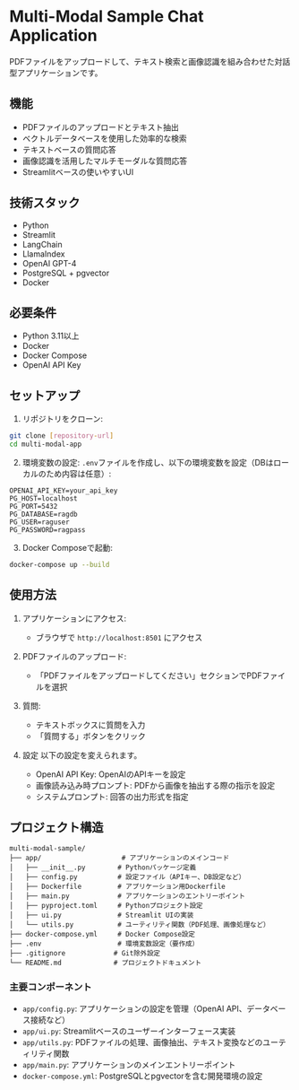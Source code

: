 # Multi-Modal Sample Chat Application

PDFファイルをアップロードして、テキスト検索と画像認識を組み合わせた対話型アプリケーションです。

## 機能

- PDFファイルのアップロードとテキスト抽出
- ベクトルデータベースを使用した効率的な検索
- テキストベースの質問応答
- 画像認識を活用したマルチモーダルな質問応答
- Streamlitベースの使いやすいUI

## 技術スタック

- Python
- Streamlit
- LangChain
- LlamaIndex
- OpenAI GPT-4
- PostgreSQL + pgvector
- Docker

## 必要条件

- Python 3.11以上
- Docker
- Docker Compose
- OpenAI API Key

## セットアップ

1. リポジトリをクローン:
```bash
git clone [repository-url]
cd multi-modal-app
```

2. 環境変数の設定:
`.env`ファイルを作成し、以下の環境変数を設定（DBはローカルのため内容は任意）:
```
OPENAI_API_KEY=your_api_key
PG_HOST=localhost
PG_PORT=5432
PG_DATABASE=ragdb
PG_USER=raguser
PG_PASSWORD=ragpass
```

3. Docker Composeで起動:
```bash
docker-compose up --build
```

## 使用方法

1. アプリケーションにアクセス:
   - ブラウザで `http://localhost:8501` にアクセス

2. PDFファイルのアップロード:
   - 「PDFファイルをアップロードしてください」セクションでPDFファイルを選択

3. 質問:
   - テキストボックスに質問を入力
   - 「質問する」ボタンをクリック

4. 設定
   以下の設定を変えられます。
   - OpenAI API Key: OpenAIのAPIキーを設定
   - 画像読み込み時プロンプト: PDFから画像を抽出する際の指示を設定
   - システムプロンプト: 回答の出力形式を指定

## プロジェクト構造

```
multi-modal-sample/
├── app/                    # アプリケーションのメインコード
│   ├── __init__.py        # Pythonパッケージ定義
│   ├── config.py          # 設定ファイル（APIキー、DB設定など）
│   ├── Dockerfile         # アプリケーション用Dockerfile
│   ├── main.py            # アプリケーションのエントリーポイント
│   ├── pyproject.toml     # Pythonプロジェクト設定
│   ├── ui.py              # Streamlit UIの実装
│   └── utils.py           # ユーティリティ関数（PDF処理、画像処理など）
├── docker-compose.yml     # Docker Compose設定
├── .env                   # 環境変数設定（要作成）
├── .gitignore            # Git除外設定
└── README.md             # プロジェクトドキュメント
```

### 主要コンポーネント

- `app/config.py`: アプリケーションの設定を管理（OpenAI API、データベース接続など）
- `app/ui.py`: Streamlitベースのユーザーインターフェース実装
- `app/utils.py`: PDFファイルの処理、画像抽出、テキスト変換などのユーティリティ関数
- `app/main.py`: アプリケーションのメインエントリーポイント
- `docker-compose.yml`: PostgreSQLとpgvectorを含む開発環境の設定









